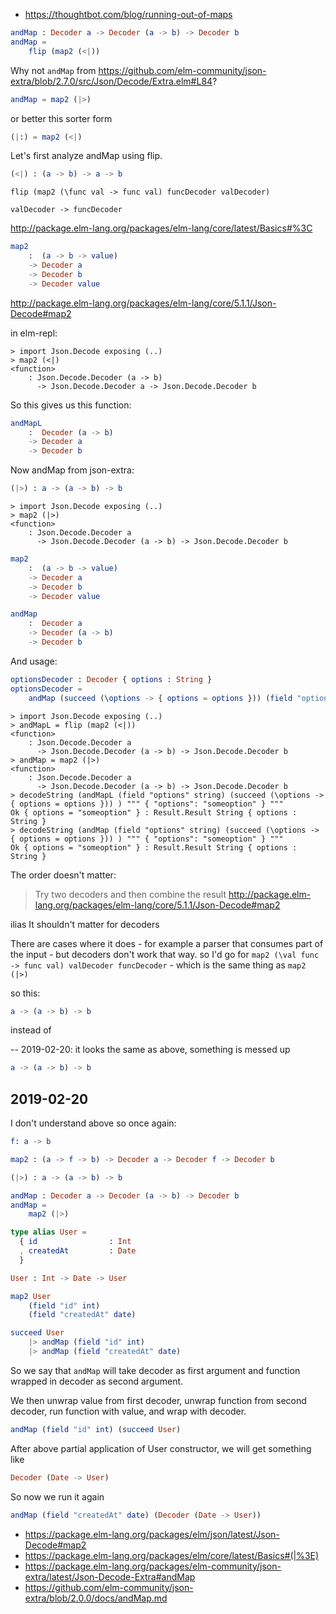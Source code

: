 - https://thoughtbot.com/blog/running-out-of-maps

```elm
andMap : Decoder a -> Decoder (a -> b) -> Decoder b
andMap =
    flip (map2 (<|))
```

Why not `andMap` from https://github.com/elm-community/json-extra/blob/2.7.0/src/Json/Decode/Extra.elm#L84?

```elm
andMap = map2 (|>)
```

or better this sorter form

```elm
(|:) = map2 (<|)
```

Let's first analyze andMap using flip.

```elm
(<|) : (a -> b) -> a -> b
```

`flip (map2 (\func val -> func val) funcDecoder valDecoder)`

`valDecoder -> funcDecoder`

http://package.elm-lang.org/packages/elm-lang/core/latest/Basics#%3C

```elm
map2
    :  (a -> b -> value)
    -> Decoder a
    -> Decoder b
    -> Decoder value
```

http://package.elm-lang.org/packages/elm-lang/core/5.1.1/Json-Decode#map2

in elm-repl:

```
> import Json.Decode exposing (..)
> map2 (<|)
<function>
    : Json.Decode.Decoder (a -> b)
      -> Json.Decode.Decoder a -> Json.Decode.Decoder b
```

So this gives us this function:

```elm
andMapL
    :  Decoder (a -> b)
    -> Decoder a
    -> Decoder b
```

Now andMap from json-extra:

```elm
(|>) : a -> (a -> b) -> b
```

```
> import Json.Decode exposing (..)
> map2 (|>)
<function>
    : Json.Decode.Decoder a
      -> Json.Decode.Decoder (a -> b) -> Json.Decode.Decoder b
```

```elm
map2
    :  (a -> b -> value)
    -> Decoder a
    -> Decoder b
    -> Decoder value
```

```elm
andMap
    :  Decoder a
    -> Decoder (a -> b)
    -> Decoder b
```

And usage:

```elm
optionsDecoder : Decoder { options : String }
optionsDecoder =
    andMap (succeed (\options -> { options = options })) (field "options" string)
```

```
> import Json.Decode exposing (..)
> andMapL = flip (map2 (<|))
<function>
    : Json.Decode.Decoder a
      -> Json.Decode.Decoder (a -> b) -> Json.Decode.Decoder b
> andMap = map2 (|>)
<function>
    : Json.Decode.Decoder a
      -> Json.Decode.Decoder (a -> b) -> Json.Decode.Decoder b
> decodeString (andMapL (field "options" string) (succeed (\options -> { options = options })) ) """ { "options": "someoption" } """
Ok { options = "someoption" } : Result.Result String { options : String }
> decodeString (andMap (field "options" string) (succeed (\options -> { options = options })) ) """ { "options": "someoption" } """
Ok { options = "someoption" } : Result.Result String { options : String }
```

The order doesn't matter:

> Try two decoders and then combine the result http://package.elm-lang.org/packages/elm-lang/core/5.1.1/Json-Decode#map2

ilias
It shouldn't matter for decoders

There are cases where it does - for example a parser that consumes part of the input - but decoders don't work that way.
so I'd go for `map2 (\val func -> func val) valDecoder funcDecoder` - which is the same thing as `map2 (|>)`

so this:

```elm
a -> (a -> b) -> b
```

instead of

-- 2019-02-20: it looks the same as above, something is messed up

```elm
a -> (a -> b) -> b
```

## 2019-02-20

I don't understand above so once again:

```elm
f: a -> b

map2 : (a -> f -> b) -> Decoder a -> Decoder f -> Decoder b

(|>) : a -> (a -> b) -> b

andMap : Decoder a -> Decoder (a -> b) -> Decoder b
andMap =
    map2 (|>)

type alias User =
  { id                : Int
  , createdAt         : Date
  }

User : Int -> Date -> User

map2 User
    (field "id" int)
    (field "createdAt" date)

succeed User
    |> andMap (field "id" int)
	|> andMap (field "createdAt" date)
```

So we say that `andMap` will take decoder as first argument and function wrapped in decoder as second argument.

We then unwrap value from first decoder, unwrap function from second decoder, run function with value, and wrap with decoder.

```elm
andMap (field "id" int) (succeed User)
```

After above partial application of User constructor, we will get something like

```elm
Decoder (Date -> User)
```

So now we run it again

```elm
andMap (field "createdAt" date) (Decoder (Date -> User))
```

- https://package.elm-lang.org/packages/elm/json/latest/Json-Decode#map2
- https://package.elm-lang.org/packages/elm/core/latest/Basics#(|%3E)
- https://package.elm-lang.org/packages/elm-community/json-extra/latest/Json-Decode-Extra#andMap
- https://github.com/elm-community/json-extra/blob/2.0.0/docs/andMap.md

